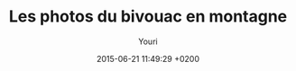 ---
title: Les photos du bivouac en montagne
title_seo: ""
description: ""
date: 2015-06-21 11:49:29 +0200
hero_image:
thumbnail:
category:
excerpt: ""
author: Youri
---